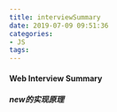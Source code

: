 ```yaml
---
title: interviewSummary
date: 2019-07-09 09:51:36
categories:
- JS
tags:
---
```


#### Web Interview Summary
##### new的实现原理
